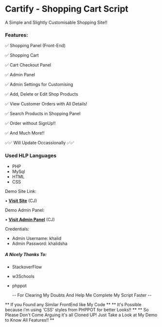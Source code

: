 # Cartify - Shopping Cart Script
A Simple and Slightly Customisable Shopping Site!!

### Features:
 ✅️ Shopping Panel (Front-End)
 
 ✅️ Shopping Cart
 
 ✅️ Cart Checkout Panel 
 
 ✅️ Admin Panel 
 
 ✅️ Admin Settings for Customising
 
 ✅️ Add, Delete or Edit Shop Products
 
 ✅️ View Customer Orders with All Details!
 
 ✅️ Search Products in Shopping Panel
 
 ✅️ Order without SignUp!!
 
 ✅️ And Much More!! 
 
 ✅️✅️ Will Update Occassionally ✅️✅️
 
 
### Used HLP Languages
 * PHP
 * MySql
 * HTML
 * CSS

Demo Site Link:

• **[Visit Site](http://textstore.atwebpages.com/)** (CJ)

Demo Admin Panel:

• **[Visit Admin Panel](http://textstore.atwebpages.com/adminex)** (CJ)

Credentials:
* Admin Username: khalid
* Admin Password: khalidsha



##### A Nicely Thanks To:
* StackoverFlow
* w3Schools
* phppot

  -- For Clearing My Doubts And Help Me Complete My Script Faster --
  
  
  
  
  
** If you Found any Similar FrontEnd like My Code **
** It's Possible because i'm using 'CSS' styles from PHPPOT for better Looks!! **
** So Please Don't Come Arguing it's all Cloned UP! Just Take a Look at My Demo to Know All Features!! **
